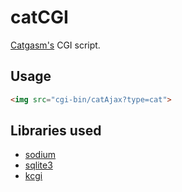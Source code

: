 # catCGI
[Catgasm's](http://catgasm.cc) CGI script.

## Usage
```html
<img src="cgi-bin/catAjax?type=cat">
```


## Libraries used
* [sodium](https://libsodium.gitbook.io/doc/)
* [sqlite3](https://www.sqlite.org/index.html)
* [kcgi](https://kristaps.bsd.lv/kcgi/)
